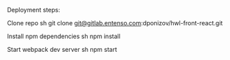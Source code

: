 Deployment steps:


Clone repo
sh
git clone git@gitlab.entenso.com:dponizov/hwl-front-react.git


Install npm dependencies
sh
npm install


Start webpack dev server
sh 
npm start